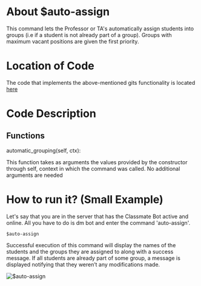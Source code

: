 # About $auto-assign
This command lets the Professor or TA's automatically assign students into groups (i.e if a student is not already part of a group).
Groups with maximum vacant positions are given the first priority.

# Location of Code
The code that implements the above-mentioned gits functionality is located [here](https://github.com/chandur626/ClassMateBot/blob/main/cogs/groups.py)

# Code Description
## Functions
automatic_grouping(self, ctx): <br>

This function takes as arguments the values provided by the constructor through self, context in which the command was called. No additional arguments are needed

# How to run it? (Small Example)
Let's say that you are in the server that has the Classmate Bot active and online. All you have to do is dm bot and
enter the command 'auto-assign'.
```
$auto-assign
```
Successful execution of this command will display the names of the students and the groups they are assigned to along with a success message.
If all students are already part of some group, a message is displayed notifying that they weren’t any modifications made.

![$auto-assign](https://github.com/chandur626/ClassMateBot/blob/main/data/media/member-remove.gif)
